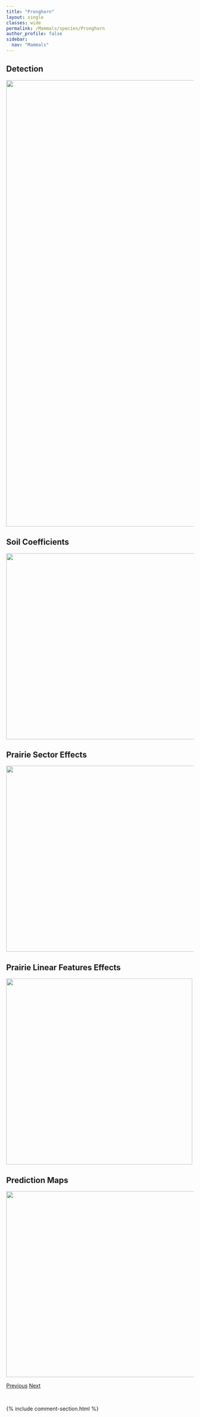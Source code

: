 ```yaml
---
title: "Pronghorn"
layout: single
classes: wide
permalink: /Mammals/species/Pronghorn
author_profile: false
sidebar:
  nav: "Mammals"
---
```


<h2>Detection</h2>

<a href="https://drive.google.com/uc?export=view&id=1tcoB3SxqClfPGqNFuC-OKAv8ruMcWSv9">
<img src="https://drive.google.com/uc?export=view&id=1tcoB3SxqClfPGqNFuC-OKAv8ruMcWSv9" height = "1200" width = "800">
</a>


<h2>Soil Coefficients</h2>

<a href="https://drive.google.com/uc?export=view&id=1cvu1VSYsVcTHSyM3lyOg248C6KkqNtek">
<img src="https://drive.google.com/uc?export=view&id=1cvu1VSYsVcTHSyM3lyOg248C6KkqNtek" height = "500" width = "1000">
</a>


<h2>Prairie Sector Effects</h2>

<a href="https://drive.google.com/uc?export=view&id=1SgisNla9y1poUo1aqhgMnznLCFDzgiyJ">
<img src="https://drive.google.com/uc?export=view&id=1SgisNla9y1poUo1aqhgMnznLCFDzgiyJ" height = "500" width = "1000">
</a>


<h2>Prairie Linear Features Effects</h2>

<a href="https://drive.google.com/uc?export=view&id=1lEIQS31qF6cva9WsNP6oRNkypIsYoYQO">
<img src="https://drive.google.com/uc?export=view&id=1lEIQS31qF6cva9WsNP6oRNkypIsYoYQO" height = "500" width = "500">
</a>


<h2>Prediction Maps</h2>

<a href="https://drive.google.com/uc?export=view&id=1rPPmWcM5rO2dRmmwMmP0dSmPrsaFlOIe">
<img src="https://drive.google.com/uc?export=view&id=1rPPmWcM5rO2dRmmwMmP0dSmPrsaFlOIe" height = "500" width = "1000">
</a>


<a href="/DevelopmentWebsite/Mammals/species/Porcupine" class="pagination--pager" title="Erethizon dorsatum">Previous</a> <a href="/DevelopmentWebsite/Mammals/species/Redfox" class="pagination--pager" title="Vulpes vulpes">Next</a>

<p>&nbsp;</p>

{% include comment-section.html %}
